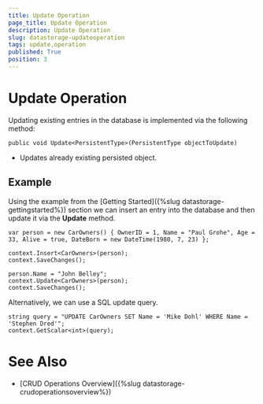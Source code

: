 ```yaml
---
title: Update Operation
page_title: Update Operation
description: Update Operation
slug: datastorage-updateoperation
tags: update,operation
published: True
position: 3
---
```


# Update Operation

Updating existing entries in the database is implemented via the following method:

	public void Update<PersistentType>(PersistentType objectToUpdate)

- Updates already existing persisted object.

## Example

Using the example from the [Getting Started]({%slug datastorage-gettingstarted%}) section we can insert an entry into the database and then update it via the **Update** method.
	
	var person = new CarOwners() { OwnerID = 1, Name = "Paul Grohe", Age = 33, Alive = true, DateBorn = new DateTime(1980, 7, 23) };

	context.Insert<CarOwners>(person);
	context.SaveChanges();

	person.Name = "John Belley";
	context.Update<CarOwners>(person);
	context.SaveChanges();

Alternatively, we can use a SQL update query.
	
	string query = "UPDATE CarOwners SET Name = 'Mike Dohl' WHERE Name = 'Stephen Dred'";
	context.GetScalar<int>(query);

# See Also

 * [CRUD Operations Overview]({%slug datastorage-crudoperationsoverview%})
